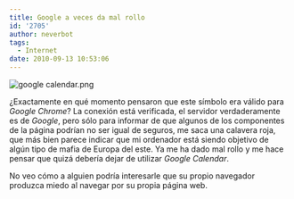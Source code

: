 ```yaml
---
title: Google a veces da mal rollo
id: '2705'
author: neverbot
tags:
  - Internet
date: 2010-09-13 10:53:06
---
```


![google calendar.png](./google-calendar.png)  

¿Exactamente en qué momento pensaron que este símbolo era válido para _Google Chrome_? La conexión está verificada, el servidor verdaderamente es de _Google_, pero sólo para informar de que algunos de los componentes de la página podrían no ser igual de seguros, me saca una calavera roja, que más bien parece indicar que mi ordenador está siendo objetivo de algún tipo de mafia de Europa del este. Ya me ha dado mal rollo y me hace pensar que quizá debería dejar de utilizar _Google Calendar_.

No veo cómo a alguien podría interesarle que su propio navegador produzca miedo al navegar por su propia página web.
